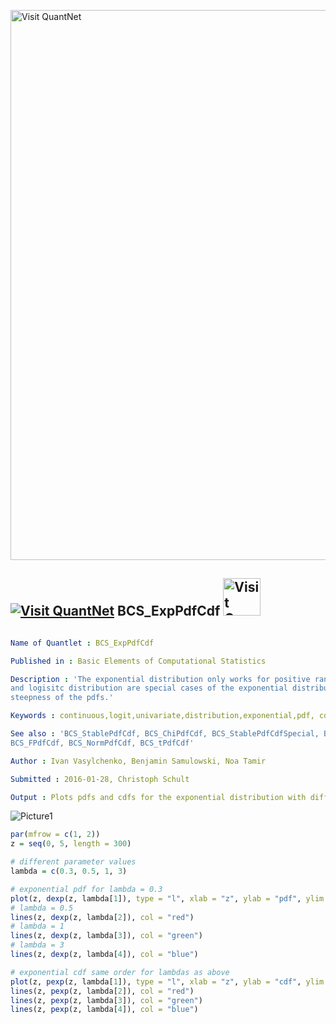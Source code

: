 
[<img src="https://github.com/QuantLet/Styleguide-and-FAQ/blob/master/pictures/banner.png" width="880" alt="Visit QuantNet">](http://quantlet.de/index.php?p=info)

## [<img src="https://github.com/QuantLet/Styleguide-and-Validation-procedure/blob/master/pictures/qloqo.png" alt="Visit QuantNet">](http://quantlet.de/) **BCS_ExpPdfCdf** [<img src="https://github.com/QuantLet/Styleguide-and-Validation-procedure/blob/master/pictures/QN2.png" width="60" alt="Visit QuantNet 2.0">](http://quantlet.de/d3/ia)

```yaml

Name of Quantlet : BCS_ExpPdfCdf

Published in : Basic Elements of Computational Statistics

Description : 'The exponential distribution only works for positive random variables. The normal
and logisitc distribution are special cases of the exponential distribution. Lambda defines the
steepness of the pdfs.'

Keywords : continuous,logit,univariate,distribution,exponential,pdf, cdf,normal,poisson

See also : 'BCS_StablePdfCdf, BCS_ChiPdfCdf, BCS_StablePdfCdfSpecial, BCS_CauchyPdfCdf,
BCS_FPdfCdf, BCS_NormPdfCdf, BCS_tPdfCdf'

Author : Ivan Vasylchenko, Benjamin Samulowski, Noa Tamir

Submitted : 2016-01-28, Christoph Schult

Output : Plots pdfs and cdfs for the exponential distribution with different lambdas.

```

![Picture1](BCS_ExpPdfCdf.png)


```r
par(mfrow = c(1, 2))
z = seq(0, 5, length = 300)

# different parameter values
lambda = c(0.3, 0.5, 1, 3)

# exponential pdf for lambda = 0.3
plot(z, dexp(z, lambda[1]), type = "l", xlab = "z", ylab = "pdf", ylim = c(0, 1))
# lambda = 0.5
lines(z, dexp(z, lambda[2]), col = "red")
# lambda = 1
lines(z, dexp(z, lambda[3]), col = "green")
# lambda = 3
lines(z, dexp(z, lambda[4]), col = "blue")

# exponential cdf same order for lambdas as above
plot(z, pexp(z, lambda[1]), type = "l", xlab = "z", ylab = "cdf", ylim = c(0, 1))
lines(z, pexp(z, lambda[2]), col = "red")
lines(z, pexp(z, lambda[3]), col = "green")
lines(z, pexp(z, lambda[4]), col = "blue")
```
